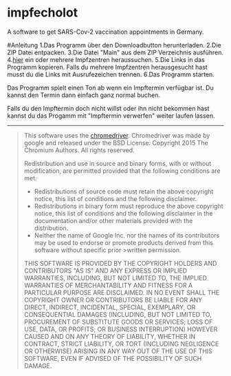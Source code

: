 # impfecholot
A software to get SARS-Cov-2 vaccination appointments in Germany.

#Anleitung
1.Das Programm über den Downloadbutton herunterladen.
2.Die ZIP Datei entpacken.
3.Die Datei "Main" aus dem ZIP Verzeichnis ausführen.
4.[hier](https://www.impfterminservice.de/impftermine) ein oder mehrere Impfzentren heraussuchen.
5.Die Links in das Programm kopieren. Falls du mehrere Impfzentren herausgesucht hast musst du die Links mit Ausrufezeichen trennen.
6.Das Programm starten.

Das Programm spielt einen Ton ab wenn ein Impftermin verfügbar ist.
Du kannst den Termin dann einfach ganz normal buchen.

Falls du den Impftermin doch nicht willst oder ihn nicht bekommen hast kannst du das Progamm mit "Impftermin verwerfen" weiter laufen lassen.

---
>This software uses the [chromedriver](https://chromedriver.chromium.org/). Chromedriver was made by google and released under the BSD License:
>Copyright 2015 The Chromium Authors. All rights reserved.
>
>Redistribution and use in source and binary forms, with or without modification, are permitted provided that the following conditions are met:
>* Redistributions of source code must retain the above copyright notice, this list of conditions and the following disclaimer.
>* Redistributions in binary form must reproduce the above copyright notice, this list of conditions and the following disclaimer in the documentation and/or other materials provided with the distribution.
>* Neither the name of Google Inc. nor the names of its contributors may be used to endorse or promote products derived from this software without specific prior >written permission.
>
>THIS SOFTWARE IS PROVIDED BY THE COPYRIGHT HOLDERS AND CONTRIBUTORS "AS IS" AND ANY EXPRESS OR IMPLIED WARRANTIES, INCLUDING, BUT NOT LIMITED TO, THE IMPLIED WARRANTIES OF MERCHANTABILITY AND FITNESS FOR A PARTICULAR PURPOSE ARE DISCLAIMED. IN NO EVENT SHALL THE COPYRIGHT OWNER OR CONTRIBUTORS BE LIABLE FOR ANY DIRECT, INDIRECT, INCIDENTAL, SPECIAL, EXEMPLARY, OR CONSEQUENTIAL DAMAGES (INCLUDING, BUT NOT LIMITED TO, PROCUREMENT OF SUBSTITUTE GOODS OR SERVICES; LOSS OF USE,
>DATA, OR PROFITS; OR BUSINESS INTERRUPTION) HOWEVER CAUSED AND ON ANY THEORY OF LIABILITY, WHETHER IN CONTRACT, STRICT LIABILITY, OR TORT (INCLUDING NEGLIGENCE OR OTHERWISE) ARISING IN ANY WAY OUT OF THE USE OF THIS SOFTWARE, EVEN IF ADVISED OF THE POSSIBILITY OF SUCH DAMAGE.
